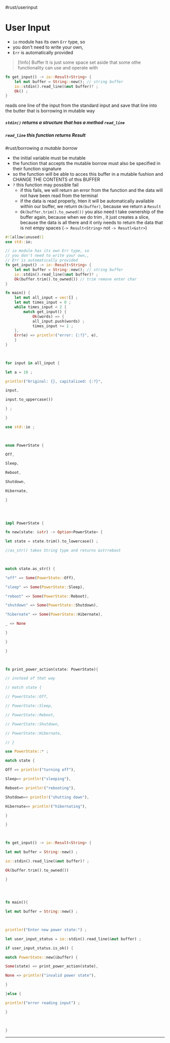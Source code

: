 #rust/userinput



# User Input
- `io` module has its own `Err` type, so
- you don't need to write your own,
- `Err` is automatically provided

>[!info] Buffer
>It is just some space set aside that some othe functionality can use and operate with

```rust
fn get_input() -> io::Result<String> {
	let mut buffer = String::new(); // string buffer
	io::stdin().read_line(&mut buffer)? ;
	Ok() ;
}
```
 reads one line of the input from the standard input and save that line into the butter that is borrowing in mutable way
##### `stdin()` returns a structure that has a method `read_line`
##### `read_line` this function returns Result
#rust/borrowing 
*a mutable borrow* 
- the initial variable must be mutable
- the function that accepts the mutable borrow must also be specified in their function signature
- so the function will be able to acces this buffer in a mutable fushion and CHANGE THE CONTENTS of this BUFFER
- `?` this function may possible fail
	- if this fails, we will return an error from the function and the data will not have been read from the terminal
	- if the data is read properly, hten it will be automatically available within our buffer, we return `Ok(buffer)`, because we return a `Result`
	- `Ok(buffer.trim().to_owned())` you also need t take ownership of the buffer again, because when we do trim , it just creates a slice, because the data is all there and it only needs to return the data that is not empy spaces (`-> Result<String>` not `-> Resutl<&str>`)



```rust
#![allow(unused)]
use std::io;

// io module has its own Err type, so
// you don't need to write your own,,
// Err is automatically provided
fn get_input() -> io::Result<String> {
	let mut buffer = String::new(); // string buffer
	io::stdin().read_line(&mut buffer)? ;
	Ok(buffer.trim().to_owned()) // trim remove enter char
}

fn main() {
	let mut all_input = vec![] ;
	let mut times_input = 0 ;
	while times_input < 2 {
		match get_input() {
			Ok(words) => {
			all_input.push(words) ;
			times_input += 1 ;
	},
	Err(e) => println!("error: {:?}", e),
	}
}

  

for input in all_input {

let a = 10 ;

println!("Original: {}, capitalized: {:?}",

input,

input.to_uppercase())

} ;

}
```

```rust
use std::io ;

  

enum PowerState {

Off,

Sleep,

Reboot,

Shutdown,

Hibernate,

}

  
  

impl PowerState {

fn new(state: &str) -> Option<PowerState> {

let state = state.trim().to_lowercase() ;

//as_str() takes String type and returns &strreboot

  

match state.as_str() {

"off" => Some(PowerState::Off),

"sleep" => Some(PowerState::Sleep),

"reboot" => Some(PowerState::Reboot),

"shutdown" => Some(PowerState::Shutdown),

"hibernate" => Some(PowerState::Hibernate),

_ => None

}

}

}

  

fn print_power_action(state: PowerState){

// instead of that way

// match state {

// PowerState::Off,

// PowerState::Sleep,

// PowerState::Reboot,

// PowerState::Shutdown,

// PowerState::Hibernate,

// }

use PowerState::* ;

match state {

Off => println!("turning off"),

Sleep=> println!("sleeping"),

Reboot=> println!("rebooting"),

Shutdown=> println!("shutting down"),

Hibernate=> println!("hibernating"),

}

}

  

fn get_input() -> io::Result<String> {

let mut buffer = String::new() ;

io::stdin().read_line(&mut buffer)? ;

Ok(buffer.trim().to_owned())

}

  
  

fn main(){

let mut buffer = String::new() ;

  

println!("Enter new power state:") ;

let user_input_status = io::stdin().read_line(&mut buffer) ;

if user_input_status.is_ok() {

match PowerState::new(&buffer) {

Some(state) => print_power_action(state),

None => println!("invalid power state"),

}

}else {

println!("error reading input") ;

}

  

}
```
----


